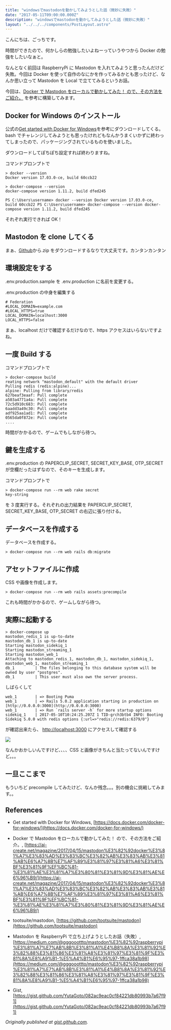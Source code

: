 ```yaml
---
title: "windowsでmastodonを動かしてみようとした話（微妙に失敗）"
date: "2017-05-11T09:00:00.000Z"
description: "windowsでmastodonを動かしてみようとした話（微妙に失敗）"
layout: "../../../components/PostLayout.astro"
---
```


こんにちは、ごっちです。

時間ができたので、何かしらの勉強したいよねーっていうやつから Docker の勉強をしたいなぁと。

なんとなく前回は RaspberryPi に Mastodon を入れてみようと思ったんだけど失敗。今回は Docker を使って自作のなにかを作ってみるかとも思ったけど、なんか思い立って Mastodon を Local で立ててみるというお話。

今回は、[Docker で Mastodon をローカルで動かしてみた！ ので、その方法をご紹介。](https://ai-create.net/magazine/2017/04/15/mastodon%E3%82%92docker%E3%81%A7%E3%83%AD%E3%83%BC%E3%82%AB%E3%83%AB%E3%81%AB%E6%A7%8B%E7%AF%89%E3%81%97%E3%81%A6%E3%81%BF%E3%81%9F%EF%BC%81-%E3%81%AE%E3%81%A7%E3%80%81%E3%81%9D%E3%81%AE%E6%96%B9/) を参考に構築してみます。

## Docker for Windows のインストール

公式の[Get started with Docker for Windows](https://docs.docker.com/docker-for-windows/)を参考にダウンロードしてくる。 bash でチャレンジしてみようとも思ったけれどもなんかうまくいかずに終わってしまったので、パッケージングされているものを使いました。

ダウンロードしてぽちぽち設定すれば終わりますね。

コマンドプロンプトで

    > docker --version
    Docker version 17.03.0-ce, build 60ccb22

    > docker-compose --version
    docker-compose version 1.11.2, build dfed245

    PS C:\Users\username> docker --version Docker version 17.03.0-ce, build 60ccb22 PS C:\Users\username> docker-compose --version docker-compose version 1.11.2, build dfed245

それぞれ実行できれば OK！

## Mastodon を clone してくる

まぁ、[Github](https://github.com/tootsuite/mastodon)から.zip をダウンロードするなりで大丈夫です。カンタンカンタン

## 環境設定をする

.env.production.sample を .env.production に名前を変更する。

.env.production の中身を編集する

    # Federation
    #LOCAL_DOMAIN=example.com
    #LOCAL_HTTPS=true
    LOCAL_DOMAIN=localhost:3000
    LOCAL_HTTPS=false

まぁ、localhost だけで確認するだけなので、https アクセスはいらないですよね。

## 一度 Build する

コマンドプロンプトで

    > docker-compose build
    reating network "mastodon_default" with the default driver
    Pulling redis (redis:alpine)...
    alpine: Pulling from library/redis
    627beaf3eaaf: Pull complete
    a503a4771a4a: Pull complete
    72c5d910c683: Pull complete
    6aadd3a49c30: Pull complete
    adf925aa1ad1: Pull complete
    0565da0f872e: Pull complete
    ....

時間がかかるので、ゲームでもしながら待つ。

## 鍵を生成する

.env.production の PAPERCLIP_SECRET, SECRET_KEY_BASE, OTP_SECRET が空欄だったはずなので、そのキーを生成します。

コマンドプロンプトで

    > docker-compose run --rm web rake secret
    key-string

を 3 度実行する。それぞれの出力結果を PAPERCLIP_SECRET, SECRET_KEY_BASE, OTP_SECRET の右辺に張り付ける。

## データベースを作成する

データベースを作成する。

    > docker-compose run --rm web rails db:migrate

## アセットファイルに作成

CSS や画像を作成します。

    > docker-compose run --rm web rails assets:precompile

これも時間がかかるので、ゲームしながら待つ。

## 実際に起動する

    > docker-compose up
    mastodon_redis_1 is up-to-date
    mastodon_db_1 is up-to-date
    Starting mastodon_sidekiq_1
    Starting mastodon_streaming_1
    Starting mastodon_web_1
    Attaching to mastodon_redis_1, mastodon_db_1, mastodon_sidekiq_1, mastodon_web_1, mastodon_streaming_1
    db_1         | The files belonging to this database system will be owned by user "postgres".
    db_1         | This user must also own the server process.

しばらくして

    web_1        | => Booting Puma
    web_1        | => Rails 5.0.2 application starting in production on [http://0.0.0.0:3000](http://0.0.0.0:3000)
    web_1        | => Run `rails server -h` for more startup options
    sidekiq_1    | 2017-05-10T10:24:25.207Z 1 TID-grch3btb4 INFO: Booting Sidekiq 5.0.0 with redis options {:url=>"redis://redis:6379/0"}

が確認出来たら、 [http://localhost:3000](http://localhost:3000/) にアクセスして確認する

![](https://cdn-images-1.medium.com/max/4000/0*-mByBUVzw5XdHNtC.PNG)

なんかおかしいんですけど、、、、CSS と画像がきちんと当たってないんですけど。。。

## 一旦ここまで

もういちど precompile してみたけど、なんか残念。。。別の機会に挑戦してみます。。

## References

- Get started with Docker for Windows, [https://docs.docker.com/docker-for-windows/](https://docs.docker.com/docker-for-windows/)

- Docker で Mastodon をローカルで動かしてみた！ ので、その方法をご紹介。, [https://ai-create.net/magazine/2017/04/15/mastodon%E3%82%92docker%E3%81%A7%E3%83%AD%E3%83%BC%E3%82%AB%E3%83%AB%E3%81%AB%E6%A7%8B%E7%AF%89%E3%81%97%E3%81%A6%E3%81%BF%E3%81%9F%EF%BC%81-%E3%81%AE%E3%81%A7%E3%80%81%E3%81%9D%E3%81%AE%E6%96%B9/](https://ai-create.net/magazine/2017/04/15/mastodon%E3%82%92docker%E3%81%A7%E3%83%AD%E3%83%BC%E3%82%AB%E3%83%AB%E3%81%AB%E6%A7%8B%E7%AF%89%E3%81%97%E3%81%A6%E3%81%BF%E3%81%9F%EF%BC%81-%E3%81%AE%E3%81%A7%E3%80%81%E3%81%9D%E3%81%AE%E6%96%B9/)

- tootsuite/mastodon, [https://github.com/tootsuite/mastodon](https://github.com/tootsuite/mastodon)

- Mastodon を RaspberryPi で立ち上げようとしたお話（失敗）, [https://medium.com/@gggooottto/mastodon%E3%82%92raspberrypi%E3%81%A7%E7%AB%8B%E3%81%A1%E4%B8%8A%E3%81%92%E3%82%88%E3%81%86%E3%81%A8%E3%81%97%E3%81%9F%E3%81%8A%E8%A9%B1-%E5%A4%B1%E6%95%97-1ffca38a1b98](https://medium.com/@gggooottto/mastodon%E3%82%92raspberrypi%E3%81%A7%E7%AB%8B%E3%81%A1%E4%B8%8A%E3%81%92%E3%82%88%E3%81%86%E3%81%A8%E3%81%97%E3%81%9F%E3%81%8A%E8%A9%B1-%E5%A4%B1%E6%95%97-1ffca38a1b98)

- Gist, [https://gist.github.com/YutaGoto/082ac9eac0cf84221db80993b7a67f91](https://gist.github.com/YutaGoto/082ac9eac0cf84221db80993b7a67f91)

_Originally published at [gist.github.com](https://gist.github.com/YutaGoto/082ac9eac0cf84221db80993b7a67f91)._
